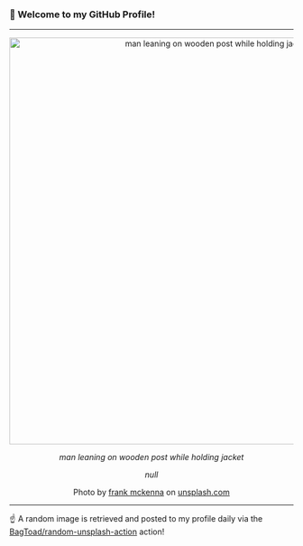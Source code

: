 ### 👋 Welcome to my GitHub Profile!

----

<div align="center">
  <img width="720" src="https://images.unsplash.com/photo-1508011868393-d6513e812e5c?crop=entropy&cs=tinysrgb&fit=max&fm=jpg&ixid=M3w1NTI0OTR8MHwxfHJhbmRvbXx8fHx8fHx8fDE3MjY4MTI3MzZ8&ixlib=rb-4.0.3&q=80&w=1080" alt="man leaning on wooden post while holding jacket">
  
  <em>man leaning on wooden post while holding jacket</em>
  
  <em>null</em>
  
  Photo by [frank mckenna](http://blog.frankiefoto.com) on [unsplash.com](https://unsplash.com/)
</div>

----

☝️ A random image is retrieved and posted to my profile daily via the [BagToad/random-unsplash-action](https://github.com/BagToad/random-unsplash-action) action!
